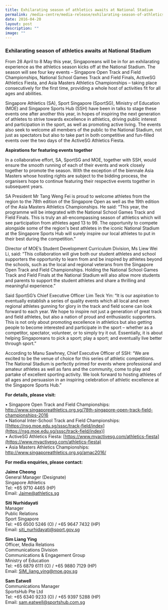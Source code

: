 ```yaml
---
title: Exhilarating season of athletics awaits at National Stadium
permalink: /media-centre/media-release/exhilarating-season-of-athletics-awaits-at-national-stadium/
date: 2016-04-20
layout: post
description: ""
image: ""
---
```

### **Exhilarating season of athletics awaits at National Stadium**
From 28 April to 8 May this year, Singaporeans will be in for an exhilarating experience as the athletics season kicks off at the National Stadium. The season will see four key events – Singapore Open Track and Field Championships, National School Games Track and Field Finals, ActiveSG Athletics Fiesta, and Asia Masters Athletics Championships – taking place consecutively for the first time, providing a whole host of activities fit for all ages and abilities.  
  
Singapore Athletics (SA), Sport Singapore (SportSG), Ministry of Education (MOE) and Singapore Sports Hub (SSH) have been in talks to stage these events one after another this year, in hopes of inspiring the next generation of athletes to strive towards excellence in athletics, driving public interest and participation in the sport, as well as promoting active living. The events also seek to welcome all members of the public to the National Stadium, not just as spectators but also to take part in both competitive and fun-filled events over the two days of the ActiveSG Athletics Fiesta.  
  
**Aspirations for featuring events together**  
  
In a collaborative effort, SA, SportSG and MOE, together with SSH, would ensure the smooth running of each of their events and work closely together to promote the season. With the exception of the biennale Asia Masters whose hosting rights are subject to the bidding process, the organisers hope to continue featuring their respective events together in subsequent years.  
  
SA President Mr Tang Weng Fei is proud to welcome athletes from the region to the 78th edition of the Singapore Open as well as the 19th edition of the Asia Masters Athletics Championships. He said: “This year, the programme will be integrated with the National School Games Track and Field Finals. This is truly an all-encompassing season of athletics which will see participation from athletes aged 13 to 99. The opportunity to compete alongside some of the region's best athletes in the iconic National Stadium at the Singapore Sports Hub will surely inspire our local athletes to put in their best during the competition.”  
  
Director of MOE’s Student Development Curriculum Division, Ms Liew Wei Li, said: “This collaboration will give both our student athletes and school supporters the opportunity to learn from and be inspired by athletes beyond the schools, such as the local and regional veterans from the Singapore Open Track and Field Championships. Holding the National School Games Track and Field Finals at the National Stadium will also allow more students and parents to support the student athletes and share a thrilling and meaningful experience.”  
  
Said SportSG’s Chief Executive Officer Lim Teck Yin: “It is our aspiration to eventually establish a series of quality events which all local and even regional athletes gunning for glory in the track and field scene can look forward to each year. We hope to inspire not just a generation of great track and field athletes, but also a nation of proud and enthusiastic supporters. This is not only about promoting excellence in athletics but also getting people to become interested and participate in the sport – whether as a competitor, spectator, volunteer, or to simply try it out. Essentially, it is about helping Singaporeans to pick a sport; play a sport; and eventually live better through sport.”  
  
According to Manu Sawhney, Chief Executive Officer of SSH: “We are excited to be the venue of choice for this series of athletic competitions. The National Stadium is perfectly primed for events where professional and amateur athletes as well as fans and the community, come to play and partake of excellent sporting activity. We look forward to hosting athletes of all ages and persuasion in an inspiring celebration of athletic excellence at the Singapore Sports Hub.”  
  
**For details, please visit:**  

• Singapore Open Track and Field Championships: [http://www.singaporeathletics.org.sg/78th-singapore-open-track-field-championships-2016  ](http://www.singaporeathletics.org.sg/78th-singapore-open-track-field-championships-2016  )  
• National Inter-School Track and Field Championships: [[https://nsg.moe.edu.sg/sssc/track-field/index](https://nsg.moe.edu.sg/sssc/track-field/index)]   
• ActiveSG Athletics Fiesta: [https://www.myactivesg.com/athletics-fiesta](https://www.myactivesg.com/athletics-fiesta)  
• Asia Masters Athletics Championships: [http://www.singaporeathletics.org.sg/amac2016/ ](http://www.singaporeathletics.org.sg/amac2016/ ) 
  
  
**For media enquiries, please contact:** 

**Jaime Cheong**  
General Manager (Designate)  
Singapore Athletics  
Tel: +65 9710 4465 (HP)  
Email: [Jaime@athletics.sg](Jaime@athletics.sg)  
  
**Siti Nurhidayati**  
Manager  
Public Relations  
Sport Singapore  
Tel: +65 6500 5246 (O) / +65 9647 7432 (HP)  
Email: [siti_nurhidayati@sport.gov.sg ](siti_nurhidayati@sport.gov.sg ) 
  
**Sim Liang Ying**  
Officer, Media Relations  
Communications Division  
Communications & Engagement Group  
Ministry of Education  
Tel: +65 6879 6111 (O) / +65 9880 7129 (HP)  
Email: [SIM_liang_ying@moe.gov.sg](SIM_liang_ying@moe.gov.sg)  
  
**Sam Eatwell**  
Communications Manager  
SportsHub Pte Ltd  
Tel: +65 6340 9233 (O) / +65 9397 5288 (HP)  
Email: [sam.eatwell@sportshub.com.sg](sam.eatwell@sportshub.com.sg)